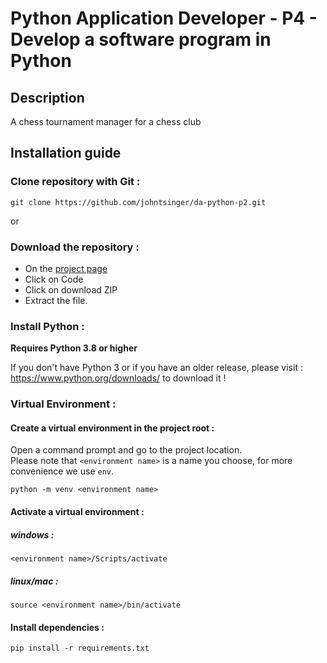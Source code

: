 # Python Application Developer - P4 - Develop a software program in Python

## Description

A chess tournament manager for a chess club

## Installation guide

### Clone repository with Git :

    git clone https://github.com/johntsinger/da-python-p2.git
    
or

### Download the repository :

- On the [project page](https://github.com/johntsinger/da-python-p4)
- Click on Code
- Click on download ZIP
- Extract the file.

### Install Python :

**Requires Python 3.8 or higher**

If you don't have Python 3 or if you have an older release, please visit : https://www.python.org/downloads/ to download it !

### Virtual Environment :

#### Create a virtual environment in the project root :

Open a command prompt and go to the project location.\
Please note that `<environment name>` is a name you choose, for more convenience we use `env`.

    python -m venv <environment name>

#### Activate a virtual environment :

##### windows :

    <environment name>/Scripts/activate
    
##### linux/mac :

    source <environment name>/bin/activate
    
#### Install dependencies :

    pip install -r requirements.txt
    
